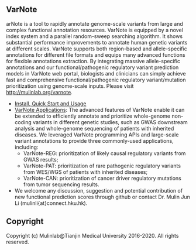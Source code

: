 ## VarNote
   arNote is a tool to rapidly annotate genome-scale variants from large and complex functional annotation resources. VarNote is equipped by a novel index system and a parallel random-sweep searching algorithm. It shows substantial performance improvements to annotate human genetic variants at different scales. VarNote supports both region-based and allele-specific annotations for different file formats and equips many advanced functions for flexible annotations extraction. By integrating massive allele-specific annotations and our functional/pathogenic regulatory variant prediction models in VarNote web portal, biologists and clinicians can simply achieve fast and comprehensive functional/pathogenic regulatory variant/mutation prioritization using genome-scale inputs. Please visit http://mulinlab.org/varnote.
 
   - [Install, Quick Start and Usage](http://mulinlab.org/varnote/documentaiton.html "Install and Usage")
   - [VarNote Applications](http://mulinlab.org/varnote/application.html "VarNote Pipelines"): The advanced features of VarNote enable it can be extended to efficiently annotate and prioritize whole-genome non-coding variants in different genetic studies, such as GWAS downstream analysis and whole-genome sequencing of patients with inherited diseases. We leveraged VarNote programming APIs and large-scale variant annotations to provide three commonly-used applications, including:
     - VarNote-REG: prioritization of likely causal regulatory variants from GWAS results;
     - VarNote-PAT: prioritization of rare pathogenic regulatory variants from WES/WGS of patients with inherited diseases;
     - VarNote-CAN: prioritization of cancer driver regulatory mutations from tumor sequencing results.
   - We welcome any discussion, suggestion and potential contribution of new functional prediction scores through github or contact Dr. Mulin Jun Li (mulinli{at}connect.hku.hk). 


## Copyright
Copyright (c) Mulinlab@Tianjin Medical University 2016-2020. All rights reserved.

